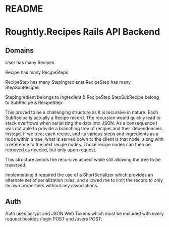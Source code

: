 # README

# Roughtly.Recipes Rails API Backend

## Domains

User has many Recipes

Recipe has many RecipeSteps

RecipeStep has many StepIngredients
RecipeStep has many StepSubRecipes

StepIngredient belongs to Ingredient & RecipeStep
StepSubRecipe belong to SubRecipe & RecipeStep

This proved to be a challenging structure as it is recursive in nature. Each SubRecipe is actually a Recipe record. The recursion would quickly lead to stack overflows when serializing the data into JSON. As a consequence I was not able to provide a branching tree of recipes and their dependencies. Instead, if we treat each recipe, and its various steps and ingredients as a node within a tree, what is served down to the client is that node, along with a reference to the next recipe nodes. Those recipe nodes can then be retrieved as needed, but only upon request.

This structure avoids the recursive aspect while still allowing the tree to be traversed. 

Implementing it required the use of a ShortSerializer which provides an alternate set of serialization rules, and allowed me to limit the record to only its own propertiers without any associations. 

## Auth

Auth uses bcrypt and JSON Web Tokens which must be included with every request besides /login POST and /users POST. 
